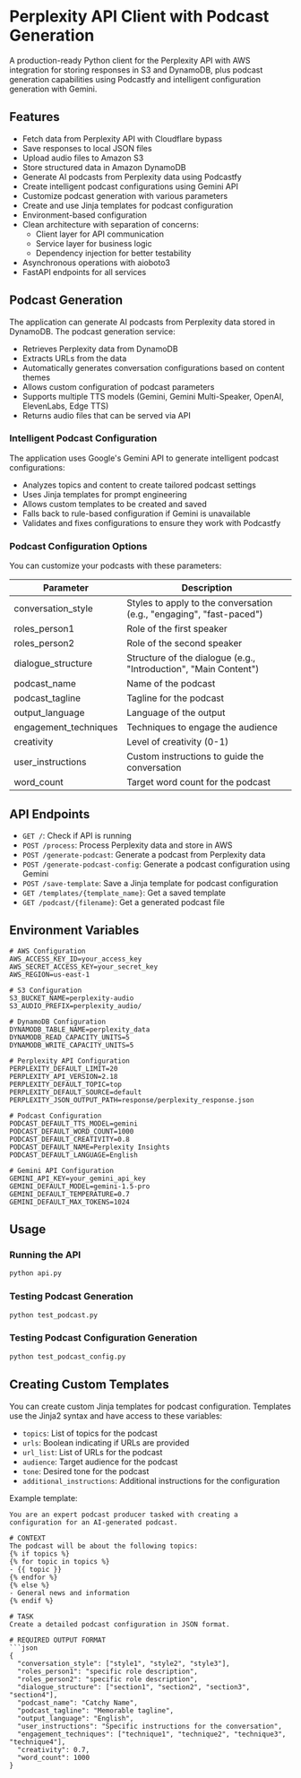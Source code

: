 # Perplexity API Client with Podcast Generation

A production-ready Python client for the Perplexity API with AWS integration for storing responses in S3 and DynamoDB, plus podcast generation capabilities using Podcastfy and intelligent configuration generation with Gemini.

## Features

- Fetch data from Perplexity API with Cloudflare bypass
- Save responses to local JSON files
- Upload audio files to Amazon S3
- Store structured data in Amazon DynamoDB
- Generate AI podcasts from Perplexity data using Podcastfy
- Create intelligent podcast configurations using Gemini API
- Customize podcast generation with various parameters
- Create and use Jinja templates for podcast configuration
- Environment-based configuration
- Clean architecture with separation of concerns:
  - Client layer for API communication
  - Service layer for business logic
  - Dependency injection for better testability
- Asynchronous operations with aioboto3
- FastAPI endpoints for all services

## Podcast Generation

The application can generate AI podcasts from Perplexity data stored in DynamoDB. The podcast generation service:

- Retrieves Perplexity data from DynamoDB
- Extracts URLs from the data
- Automatically generates conversation configurations based on content themes
- Allows custom configuration of podcast parameters
- Supports multiple TTS models (Gemini, Gemini Multi-Speaker, OpenAI, ElevenLabs, Edge TTS)
- Returns audio files that can be served via API

### Intelligent Podcast Configuration

The application uses Google's Gemini API to generate intelligent podcast configurations:

- Analyzes topics and content to create tailored podcast settings
- Uses Jinja templates for prompt engineering
- Allows custom templates to be created and saved
- Falls back to rule-based configuration if Gemini is unavailable
- Validates and fixes configurations to ensure they work with Podcastfy

### Podcast Configuration Options

You can customize your podcasts with these parameters:

| Parameter             | Description                                                          |
| --------------------- | -------------------------------------------------------------------- |
| conversation_style    | Styles to apply to the conversation (e.g., "engaging", "fast-paced") |
| roles_person1         | Role of the first speaker                                            |
| roles_person2         | Role of the second speaker                                           |
| dialogue_structure    | Structure of the dialogue (e.g., "Introduction", "Main Content")     |
| podcast_name          | Name of the podcast                                                  |
| podcast_tagline       | Tagline for the podcast                                              |
| output_language       | Language of the output                                               |
| engagement_techniques | Techniques to engage the audience                                    |
| creativity            | Level of creativity (0-1)                                            |
| user_instructions     | Custom instructions to guide the conversation                        |
| word_count            | Target word count for the podcast                                    |

## API Endpoints

- `GET /`: Check if API is running
- `POST /process`: Process Perplexity data and store in AWS
- `POST /generate-podcast`: Generate a podcast from Perplexity data
- `POST /generate-podcast-config`: Generate a podcast configuration using Gemini
- `POST /save-template`: Save a Jinja template for podcast configuration
- `GET /templates/{template_name}`: Get a saved template
- `GET /podcast/{filename}`: Get a generated podcast file

## Environment Variables

```
# AWS Configuration
AWS_ACCESS_KEY_ID=your_access_key
AWS_SECRET_ACCESS_KEY=your_secret_key
AWS_REGION=us-east-1

# S3 Configuration
S3_BUCKET_NAME=perplexity-audio
S3_AUDIO_PREFIX=perplexity_audio/

# DynamoDB Configuration
DYNAMODB_TABLE_NAME=perplexity_data
DYNAMODB_READ_CAPACITY_UNITS=5
DYNAMODB_WRITE_CAPACITY_UNITS=5

# Perplexity API Configuration
PERPLEXITY_DEFAULT_LIMIT=20
PERPLEXITY_API_VERSION=2.18
PERPLEXITY_DEFAULT_TOPIC=top
PERPLEXITY_DEFAULT_SOURCE=default
PERPLEXITY_JSON_OUTPUT_PATH=response/perplexity_response.json

# Podcast Configuration
PODCAST_DEFAULT_TTS_MODEL=gemini
PODCAST_DEFAULT_WORD_COUNT=1000
PODCAST_DEFAULT_CREATIVITY=0.8
PODCAST_DEFAULT_NAME=Perplexity Insights
PODCAST_DEFAULT_LANGUAGE=English

# Gemini API Configuration
GEMINI_API_KEY=your_gemini_api_key
GEMINI_DEFAULT_MODEL=gemini-1.5-pro
GEMINI_DEFAULT_TEMPERATURE=0.7
GEMINI_DEFAULT_MAX_TOKENS=1024
```

## Usage

### Running the API

```bash
python api.py
```

### Testing Podcast Generation

```bash
python test_podcast.py
```

### Testing Podcast Configuration Generation

```bash
python test_podcast_config.py
```

## Creating Custom Templates

You can create custom Jinja templates for podcast configuration. Templates use the Jinja2 syntax and have access to these variables:

- `topics`: List of topics for the podcast
- `urls`: Boolean indicating if URLs are provided
- `url_list`: List of URLs for the podcast
- `audience`: Target audience for the podcast
- `tone`: Desired tone for the podcast
- `additional_instructions`: Additional instructions for the configuration

Example template:

````jinja
You are an expert podcast producer tasked with creating a configuration for an AI-generated podcast.

# CONTEXT
The podcast will be about the following topics:
{% if topics %}
{% for topic in topics %}
- {{ topic }}
{% endfor %}
{% else %}
- General news and information
{% endif %}

# TASK
Create a detailed podcast configuration in JSON format.

# REQUIRED OUTPUT FORMAT
```json
{
  "conversation_style": ["style1", "style2", "style3"],
  "roles_person1": "specific role description",
  "roles_person2": "specific role description",
  "dialogue_structure": ["section1", "section2", "section3", "section4"],
  "podcast_name": "Catchy Name",
  "podcast_tagline": "Memorable tagline",
  "output_language": "English",
  "user_instructions": "Specific instructions for the conversation",
  "engagement_techniques": ["technique1", "technique2", "technique3", "technique4"],
  "creativity": 0.7,
  "word_count": 1000
}
````

```

```
